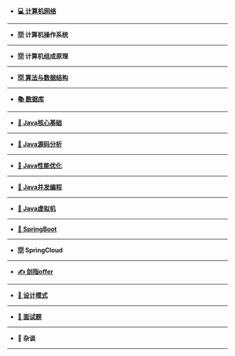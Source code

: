   
*    [**💻 计算机网络**](docs/计算机网络/README.md)

---

*    **🈳 计算机操作系统**

---

*    **🈳 计算机组成原理**

---

*    [**🈳 算法与数据结构**](docs/算法与数据结构/README.md)

---

*    [**📚 数据库**](docs/MySQL/README.md)
   

---

*    [**🐧 Java核心基础**](docs/Java核心基础/README.md)

---

*    [**🙈 Java源码分析**](docs/Java源码分析/README.md)

---

*    [**🐶 Java性能优化**](docs/Java性能优化/README.md)

---

*    [**🐯 Java并发编程**](docs/Java并发编程/README.md)

---

*    [**🐷 Java虚拟机**](docs/Java虚拟机/README.md)

---

*    [**🌱 SpringBoot**](docs/SpringBoot/README.md)

---

*    **🈳 SpringCloud**


---

    
*    [**✍ 剑指offer**](docs/算法/剑指offer题解.md)

---

*    [**📑 设计模式**](docs/设计模式/README.md)

---

*    [**👀 面试题**](docs/面试题/README.md)

---

*    **🔨 杂谈**

---
